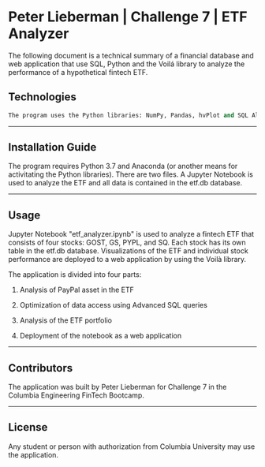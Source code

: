 # Peter Lieberman | Challenge 7 | ETF Analyzer

The following document is a technical summary of a financial database and web application that use SQL, Python and the Voilá library to analyze the performance of a hypothetical fintech ETF.


## Technologies

```python
The program uses the Python libraries: NumPy, Pandas, hvPlot and SQL Alchemy.
```
---

## Installation Guide

The program requires Python 3.7 and Anaconda (or another means for activitating the Python libraries). There are two files. A Jupyter Notebook is used to analyze the ETF and all data is contained in the etf.db database. 

---

## Usage

Jupyter Notebook "etf_analyzer.ipynb" is used to analyze a fintech ETF that consists of four stocks: GOST, GS, PYPL, and SQ. Each stock has its own table in the etf.db database. Visualizations of the ETF and individual stock performance are deployed to a web application by using the Voilà library.

The application is divided into four parts:

1) Analysis of PayPal asset in the ETF

2) Optimization of data access using Advanced SQL queries

3) Analysis of the ETF portfolio

4) Deployment of the notebook as a web application

---

## Contributors

The application was built by Peter Lieberman for Challenge 7 in the Columbia Engineering FinTech Bootcamp.

---

## License

Any student or person with authorization from Columbia University may use the application.